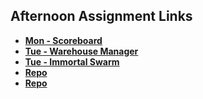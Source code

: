 ## Afternoon Assignment Links

* **[Mon - Scoreboard](https://github.com/jaredrcarlson/scoreboard)**
* **[Tue - Warehouse Manager](https://github.com/jaredrcarlson/warehouse)**
* **[Tue - Immortal Swarm](https://github.com/jaredrcarlson/swarm)**
* **[Repo]()**
* **[Repo]()**
